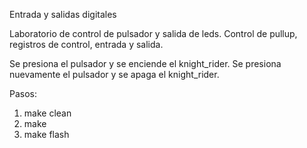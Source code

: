 Entrada y salidas digitales

Laboratorio de control de pulsador y salida de leds.
Control de pullup, registros de control, entrada y salida.

Se presiona el pulsador y se enciende el knight_rider. 
Se presiona nuevamente el pulsador y se apaga el knight_rider. 


Pasos:

1. make clean
2. make
3. make flash

